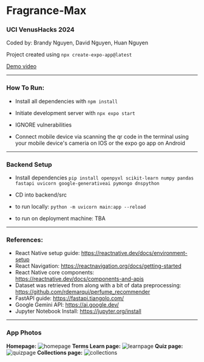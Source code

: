 # Fragrance-Max
### UCI VenusHacks 2024 
Coded by: Brandy Nguyen, David Nguyen, Huan Nguyen

Project created using `npx create-expo-app@latest`

[Demo video](https://youtu.be/kjbxZJkhO7M)

---
### How To Run:

- Install all dependencies with `npm install`

- Initiate development server with `npx expo start`

- IGNORE vulnerabilities

- Connect mobile device via scanning the qr code in the terminal using your mobile device's cameria on IOS or the expo go app on Android

---
### Backend Setup

- Install dependencies `pip install openpyxl scikit-learn numpy pandas fastapi uvicorn google-generativeai pymongo dnspython`

- CD into backend/src

- to run locally: `python -m uvicorn main:app --reload`

- to run on deployment machine: TBA

---
### References:
- React Native setup guide: https://reactnative.dev/docs/environment-setup
- React Navigation: https://reactnavigation.org/docs/getting-started
- React Native core components: https://reactnative.dev/docs/components-and-apis
- Dataset was retrieved from along with a bit of data preprocessing: https://github.com/rdemarqui/perfume_recommender
- FastAPI guide: https://fastapi.tiangolo.com/
- Google Gemini API: https://ai.google.dev/
- Jupyter Notebook Install: https://jupyter.org/install
  
---
### App Photos
**Homepage:**
![homepage](./Fragrance-Max/assets/images/homepage.png)
**Terms Learn page:**
![learnpage](./Fragrance-Max/assets/images/Learn.png)
**Quiz page:**
![quizpage](./Fragrance-Max/assets/images/quiz.png)
**Collections page:**
![collections](./Fragrance-Max/assets/images/Collection.png)
